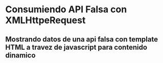 # Consumiendo API Falsa con XMLHttpeRequest
## Mostrando datos de una api falsa con template HTML a travez de javascript para contenido dinamico
